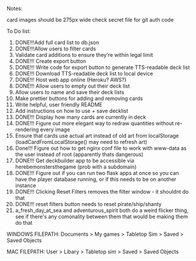 


Notes:

card images should be 275px wide
check secret file for git auth code

To Do list:

1) DONE!!!Add full card list to db.json
2) DONE!!!Allow users to filter cards
3) Validate card additions to ensure they're within legal limit
4) DONE!!! Create export button
5) DONE!!! Write code for export button to generate TTS-readable deck list
6) DONE!!! Download TTS-readable deck list to local device
7) DONE!!! Host web app online (Heroku? AWS?)
8) DONE!!! Allow users to empty out their deck list
9) Allow users to name and save their deck lists
10) Make prettier buttons for adding and removing cards
11) Write helpful, user friendly README
12) Add instructions on how to use + save decklist
13) DONE!!! Display how many cards are currently in deck
14) DONE!!! Figure out more elegant way to redraw quantities without re-rendering every image
15) Ensure that cards use actual art instead of old art from localStorage (loadCardFromLocalStorage() may need to refresh art)
16) Done!!! Figure out how to get nginx conf file to work with www-data as the user instead of root (apparently thats dangerous)
17) DONE!!! Get deckbuilder app to be accessible via herebemonstersthegame (prob with a subdomain)
18) DONE!!! Figure out if you can run two flask apps at once so you can have the player database running, or if this needs to be on another instance
19) DONE!!! Clicking Reset Filters removes the filter window - it shouldnt do that
20) DONE!!! reset filters button needs to reset pirate/ship/shanty
21) a_fresh_day_at_sea and adventurous_spirit both do a weird flicker thing, see if there's any comonality between them that would be making them do that


WINDOWS FILEPATH:
Documents > My games > Tabletop Sim > Saved > Saved Objects

MAC FILEPATH:
User > Libary > Tabletop sim > Saved > Saved Objects